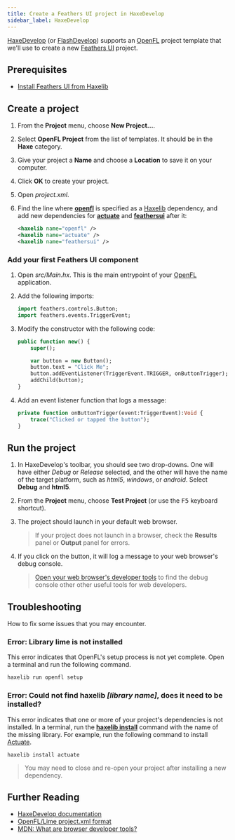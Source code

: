 ```yaml
---
title: Create a Feathers UI project in HaxeDevelop
sidebar_label: HaxeDevelop
---
```


[HaxeDevelop](https://haxedevelop.org/) (or [FlashDevelop](https://flashdevelop.org/)) supports an [OpenFL](https://openfl.org/) project template that we'll use to create a new [Feathers UI](/) project.

## Prerequisites

- [Install Feathers UI from Haxelib](./installation.md)

## Create a project

1. From the **Project** menu, choose **New Project…**.
1. Select **OpenFL Project** from the list of templates. It should be in the **Haxe** category.
1. Give your project a **Name** and choose a **Location** to save it on your computer.
1. Click **OK** to create your project.
1. Open _project.xml_.
1. Find the line where [**openfl**](https://lib.haxe.org/p/openfl/) is specified as a [Haxelib](https://lib.haxe.org/) dependency, and add new dependencies for [**actuate**](https://lib.haxe.org/p/actuate/) and [**feathersui**](https://lib.haxe.org/p/feathersui/) after it:

   ```xml
   <haxelib name="openfl" />
   <haxelib name="actuate" />
   <haxelib name="feathersui" />
   ```

### Add your first Feathers UI component

1. Open _src/Main.hx_. This is the main entrypoint of your [OpenFL](https://openfl.org/) application.
1. Add the following imports:

   ```haxe
   import feathers.controls.Button;
   import feathers.events.TriggerEvent;
   ```

1. Modify the constructor with the following code:

   ```haxe
   public function new() {
       super();

       var button = new Button();
       button.text = "Click Me";
       button.addEventListener(TriggerEvent.TRIGGER, onButtonTrigger);
       addChild(button);
   }
   ```

1. Add an event listener function that logs a message:

   ```haxe
   private function onButtonTrigger(event:TriggerEvent):Void {
       trace("Clicked or tapped the button");
   }
   ```

## Run the project

1. In HaxeDevelop's toolbar, you should see two drop-downs. One will have either _Debug_ or _Release_ selected, and the other will have the name of the target platform, such as _html5_, _windows_, or _android_. Select **Debug** and **html5**.
1. From the **Project** menu, choose **Test Project** (or use the <kbd>F5</kbd> keyboard shortcut).
1. The project should launch in your default web browser.

   > If your project does not launch in a browser, check the **Results** panel or **Output** panel for errors.

1. If you click on the button, it will log a message to your web browser's debug console.
   > [Open your web browser's developer tools](https://developer.mozilla.org/en-US/docs/Learn/Common_questions/What_are_browser_developer_tools) to find the debug console other other useful tools for web developers.

## Troubleshooting

How to fix some issues that you may encounter.

### Error: Library lime is not installed

This error indicates that OpenFL's setup process is not yet complete. Open a terminal and run the following command.

```sh
haxelib run openfl setup
```

### Error: Could not find haxelib _[library name]_, does it need to be installed?

This error indicates that one or more of your project's dependencies is not installed. In a terminal, run the [**haxelib install**](https://lib.haxe.org/documentation/using-haxelib/#install) command with the name of the missing library. For example, run the following command to install [Actuate](https://lib.haxe.org/p/actuate/).

```
haxelib install actuate
```

> You may need to close and re-open your project after installing a new dependency.

## Further Reading

- [HaxeDevelop documentation](https://haxedevelop.org/system-requirements.html)
- [OpenFL/Lime project.xml format](https://lime.software/docs/project-files/xml-format/)
- [MDN: What are browser developer tools?](https://developer.mozilla.org/en-US/docs/Learn/Common_questions/What_are_browser_developer_tools)
